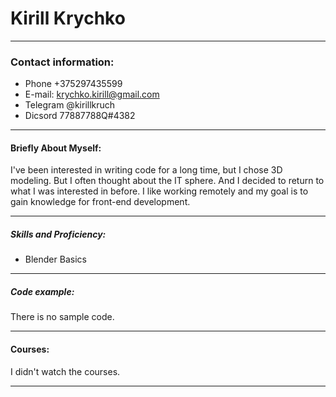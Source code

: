 # Kirill Krychko #
___
### Contact information: ###
* Phone +375297435599 
* E-mail: krychko.kirill@gmail.com
* Telegram @kirillkruch
* Dicsord 77887788Q#4382
___
#### Briefly About Myself: ####
I've been interested in writing code for a long time, but I chose 3D modeling. But I often thought about the IT sphere. And I decided to return to what I was interested in before. I like working remotely and my goal is to gain knowledge for front-end development.
___
##### Skills and Proficiency: ####
* Blender Basics
___
##### Code example: ####
There is no sample code.
___
#### Courses: ####
I didn't watch the courses.
___